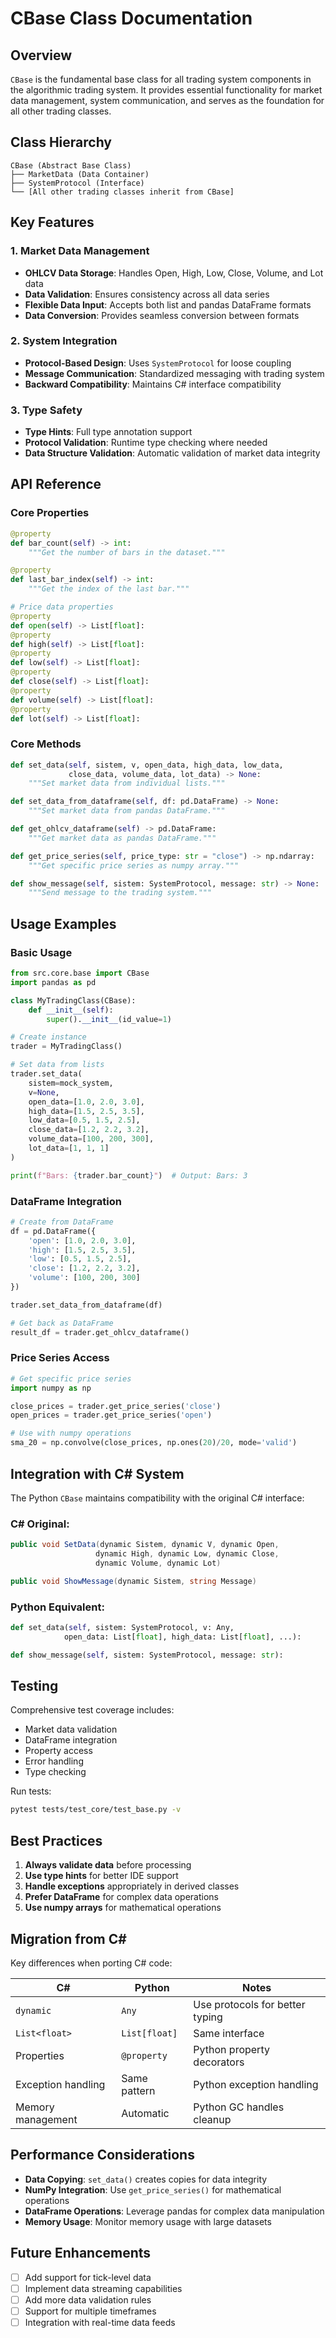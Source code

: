 # CBase Class Documentation

## Overview

`CBase` is the fundamental base class for all trading system components in the algorithmic trading system. It provides essential functionality for market data management, system communication, and serves as the foundation for all other trading classes.

## Class Hierarchy

```
CBase (Abstract Base Class)
├── MarketData (Data Container)
├── SystemProtocol (Interface)
└── [All other trading classes inherit from CBase]
```

## Key Features

### 1. Market Data Management
- **OHLCV Data Storage**: Handles Open, High, Low, Close, Volume, and Lot data
- **Data Validation**: Ensures consistency across all data series
- **Flexible Data Input**: Accepts both list and pandas DataFrame formats
- **Data Conversion**: Provides seamless conversion between formats

### 2. System Integration
- **Protocol-Based Design**: Uses `SystemProtocol` for loose coupling
- **Message Communication**: Standardized messaging with trading system
- **Backward Compatibility**: Maintains C# interface compatibility

### 3. Type Safety
- **Type Hints**: Full type annotation support
- **Protocol Validation**: Runtime type checking where needed
- **Data Structure Validation**: Automatic validation of market data integrity

## API Reference

### Core Properties

```python
@property
def bar_count(self) -> int:
    """Get the number of bars in the dataset."""

@property  
def last_bar_index(self) -> int:
    """Get the index of the last bar."""

# Price data properties
@property
def open(self) -> List[float]:
@property  
def high(self) -> List[float]:
@property
def low(self) -> List[float]:
@property
def close(self) -> List[float]:
@property
def volume(self) -> List[float]:
@property
def lot(self) -> List[float]:
```

### Core Methods

```python
def set_data(self, sistem, v, open_data, high_data, low_data, 
             close_data, volume_data, lot_data) -> None:
    """Set market data from individual lists."""

def set_data_from_dataframe(self, df: pd.DataFrame) -> None:
    """Set market data from pandas DataFrame."""

def get_ohlcv_dataframe(self) -> pd.DataFrame:
    """Get market data as pandas DataFrame."""

def get_price_series(self, price_type: str = "close") -> np.ndarray:
    """Get specific price series as numpy array."""

def show_message(self, sistem: SystemProtocol, message: str) -> None:
    """Send message to the trading system."""
```

## Usage Examples

### Basic Usage

```python
from src.core.base import CBase
import pandas as pd

class MyTradingClass(CBase):
    def __init__(self):
        super().__init__(id_value=1)

# Create instance
trader = MyTradingClass()

# Set data from lists
trader.set_data(
    sistem=mock_system,
    v=None,
    open_data=[1.0, 2.0, 3.0],
    high_data=[1.5, 2.5, 3.5],
    low_data=[0.5, 1.5, 2.5], 
    close_data=[1.2, 2.2, 3.2],
    volume_data=[100, 200, 300],
    lot_data=[1, 1, 1]
)

print(f"Bars: {trader.bar_count}")  # Output: Bars: 3
```

### DataFrame Integration

```python
# Create from DataFrame
df = pd.DataFrame({
    'open': [1.0, 2.0, 3.0],
    'high': [1.5, 2.5, 3.5],
    'low': [0.5, 1.5, 2.5],
    'close': [1.2, 2.2, 3.2],
    'volume': [100, 200, 300]
})

trader.set_data_from_dataframe(df)

# Get back as DataFrame
result_df = trader.get_ohlcv_dataframe()
```

### Price Series Access

```python
# Get specific price series
import numpy as np

close_prices = trader.get_price_series('close')
open_prices = trader.get_price_series('open')

# Use with numpy operations
sma_20 = np.convolve(close_prices, np.ones(20)/20, mode='valid')
```

## Integration with C# System

The Python `CBase` maintains compatibility with the original C# interface:

### C# Original:
```csharp
public void SetData(dynamic Sistem, dynamic V, dynamic Open, 
                   dynamic High, dynamic Low, dynamic Close, 
                   dynamic Volume, dynamic Lot)

public void ShowMessage(dynamic Sistem, string Message)
```

### Python Equivalent:
```python  
def set_data(self, sistem: SystemProtocol, v: Any, 
            open_data: List[float], high_data: List[float], ...):

def show_message(self, sistem: SystemProtocol, message: str):
```

## Testing

Comprehensive test coverage includes:
- Market data validation
- DataFrame integration  
- Property access
- Error handling
- Type checking

Run tests:
```bash
pytest tests/test_core/test_base.py -v
```

## Best Practices

1. **Always validate data** before processing
2. **Use type hints** for better IDE support
3. **Handle exceptions** appropriately in derived classes
4. **Prefer DataFrame** for complex data operations
5. **Use numpy arrays** for mathematical operations

## Migration from C#

Key differences when porting C# code:

| C# | Python | Notes |
|---|---|---|
| `dynamic` | `Any` | Use protocols for better typing |
| `List<float>` | `List[float]` | Same interface |
| Properties | `@property` | Python property decorators |
| Exception handling | Same pattern | Python exception handling |
| Memory management | Automatic | Python GC handles cleanup |

## Performance Considerations

- **Data Copying**: `set_data()` creates copies for data integrity
- **NumPy Integration**: Use `get_price_series()` for mathematical operations
- **DataFrame Operations**: Leverage pandas for complex data manipulation
- **Memory Usage**: Monitor memory usage with large datasets

## Future Enhancements

- [ ] Add support for tick-level data
- [ ] Implement data streaming capabilities  
- [ ] Add more data validation rules
- [ ] Support for multiple timeframes
- [ ] Integration with real-time data feeds